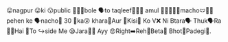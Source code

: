 😛nagpur 😜ki 😗public 👨🏻‍🏭bole 🗣to taqleef🦾💪🏻 amul 👱🏾👱🏾‍♂️macho🩲🧑🏾pehen ke 🗣nacho💃
30 🥉ka😮 khara🤡Aur 💪Kisi🍌
Ko V❌ Ni Btara🗣️
Thuk🗣️Ra🤢💃Hai 🌝To ↪️side Me 😪Jara🚶‍♂️
Ayy 😡Right➡️Reh🚗Beta👶
Bhot🤬Padegi👊.
